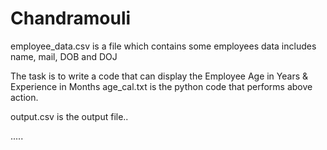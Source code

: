 # Chandramouli

employee_data.csv is a file which contains some employees data includes name, mail, DOB and DOJ

The task is to write a code that can display the Employee Age in Years & Experience in Months
age_cal.txt is the python code that performs above action.

output.csv is the output file..

.....
